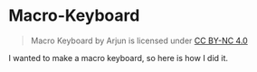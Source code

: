 # Macro-Keyboard

> <p xmlns:dct="http://purl.org/dc/terms/" xmlns:cc="http://creativecommons.org/ns#" class="license-text"><span rel="dct:title">Macro Keyboard</span> by <span property="cc:attributionName">Arjun</span> is licensed under <a rel="license" href="https://creativecommons.org/licenses/by-nc/4.0">CC BY-NC 4.0</a></p>

I wanted to make a macro keyboard, so here is how I did it.

